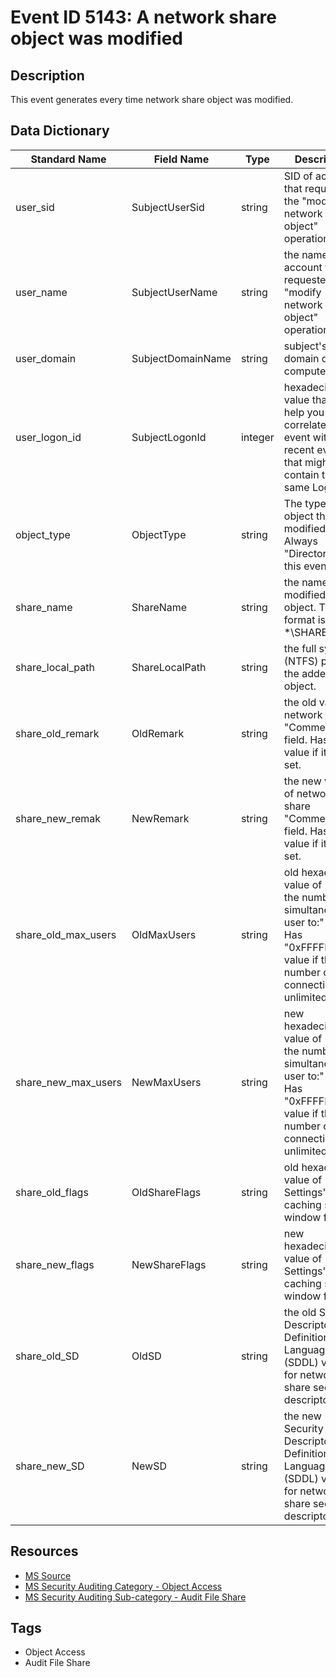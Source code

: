 # Event ID 5143: A network share object was modified

## Description
This event generates every time network share object was modified.

## Data Dictionary
|Standard Name|Field Name|Type|Description|Sample Value|
|---|---|---|---|---|
|user_sid|SubjectUserSid|string|SID of account that requested the "modify network share object" operation.|S-1-5-21-3457937927-2839227994-823803824-1104|
|user_name|SubjectUserName|string|the name of the account that requested the "modify network share object" operation.|dadmin|
|user_domain|SubjectDomainName|string|subject's domain or computer name|CONTOSO|
|user_logon_id|SubjectLogonId|integer|hexadecimal value that can help you correlate this event with recent events that might contain the same Logon ID|0x38d12|
|object_type|ObjectType|string|The type of an object that was modified. Always "Directory" for this event.|Directory|
|share_name|ShareName|string|the name of the modified share object. The format is: *\SHARE_NAME|\*\Documents|
|share_local_path|ShareLocalPath|string|the full system (NTFS) path for the added share object.|C:\Documents|
|share_old_remark|OldRemark|string|the old value of network share "Comments:" field. Has "N/A" value if it is not set.|N/A|
|share_new_remak|NewRemark|string|the new value of network share "Comments:" field. Has "N/A" value if it is not set.|N/A|
|share_old_max_users|OldMaxUsers|string|old hexadecimal value of "Limit the number of simultaneous user to:" field. Has "0xFFFFFFFF" value if the number of connections is unlimited.|0xffffffff|
|share_new_max_users|NewMaxUsers|string|new hexadecimal value of "Limit the number of simultaneous user to:" field. Has "0xFFFFFFFF" value if the number of connections is unlimited.|0xffffffff|
|share_old_flags|OldShareFlags|string|old hexadecimal value of "Offline Settings" caching settings window flags.|0x800|
|share_new_flags|NewShareFlags|string|new hexadecimal value of "Offline Settings" caching settings window flags.|0x800|
|share_old_SD|OldSD|string|the old Security Descriptor Definition Language (SDDL) value for network share security descriptor.|-|
|share_new_SD|NewSD|string|the new Security Descriptor Definition Language (SDDL) value for network share security descriptor.|O:BAG:DAD:(D;;FA;;;S-1-5-21-3457937927-2839227994-823803824-1104)(A;OICI;FA;;;WD)(A;OICI;FA;;;BA)|

## Resources
* [MS Source](https://github.com/MicrosoftDocs/windows-itpro-docs/blob/master/windows/security/threat-protection/auditing/event-5143.md)
* [MS Security Auditing Category - Object Access](https://docs.microsoft.com/en-us/windows/security/threat-protection/auditing/advanced-security-audit-policy-settings#object-access)
* [MS Security Auditing Sub-category - Audit File Share](https://github.com/MicrosoftDocs/windows-itpro-docs/tree/master/windows/security/threat-protection/auditing/audit-file-share.md)

## Tags
* Object Access
* Audit File Share